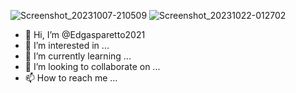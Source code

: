 ![Screenshot_20231007-210509](https://github.com/Edgasparetto2021/Edgasparetto2021/assets/150761248/5a1f4b8d-666f-4c1f-8d6f-7f2370b4729a)
![Screenshot_20231022-012702](https://github.com/Edgasparetto2021/Edgasparetto2021/assets/150761248/f5961420-50e0-4ca4-878a-24d075ad77e4)
- 👋 Hi, I’m @Edgasparetto2021
- 👀 I’m interested in ...
- 🌱 I’m currently learning ...
- 💞️ I’m looking to collaborate on ...
- 📫 How to reach me ...

<!---
Edgasparetto2021/Edgasparetto2021 is a ✨ special ✨ repository because its `README.md` (this file) appears on your GitHub profile.
You can click the Preview link to take a look at your changes.
--->
